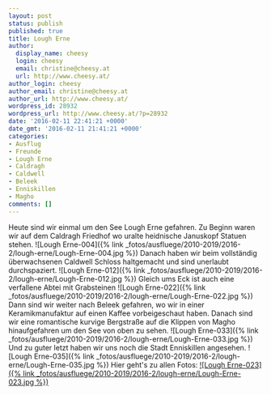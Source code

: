 ```yaml
---
layout: post
status: publish
published: true
title: Lough Erne
author:
  display_name: cheesy
  login: cheesy
  email: christine@cheesy.at
  url: http://www.cheesy.at/
author_login: cheesy
author_email: christine@cheesy.at
author_url: http://www.cheesy.at/
wordpress_id: 28932
wordpress_url: http://www.cheesy.at/?p=28932
date: '2016-02-11 22:41:21 +0000'
date_gmt: '2016-02-11 21:41:21 +0000'
categories:
- Ausflug
- Freunde
- Lough Erne
- Caldragh
- Caldwell
- Beleek
- Enniskillen
- Magho
comments: []
---
```

Heute sind wir einmal um den See Lough Erne gefahren. Zu Beginn waren wir auf dem Caldragh Friedhof wo uralte heidnische Januskopf Statuen stehen.
![Lough Erne-004]({% link _fotos/ausfluege/2010-2019/2016-2/lough-erne/Lough-Erne-004.jpg %})
Danach haben wir beim vollständig überwachsenen Caldwell Schloss haltgemacht und sind unerlaubt durchspaziert.
![Lough Erne-012]({% link _fotos/ausfluege/2010-2019/2016-2/lough-erne/Lough-Erne-012.jpg %})
Gleich ums Eck ist auch eine verfallene Abtei mit Grabsteinen
![Lough Erne-022]({% link _fotos/ausfluege/2010-2019/2016-2/lough-erne/Lough-Erne-022.jpg %})
Dann sind wir weiter nach Beleek gefahren, wo wir in einer Keramikmanufaktur auf einen Kaffee vorbeigeschaut haben. Danach sind wir eine romantische kurvige Bergstraße auf die Klippen von Magho hinaufgefahren um den See von oben zu sehen.
![Lough Erne-033]({% link _fotos/ausfluege/2010-2019/2016-2/lough-erne/Lough-Erne-033.jpg %})
Und zu guter letzt haben wir uns noch die Stadt Enniskillen angesehen.
![Lough Erne-035]({% link _fotos/ausfluege/2010-2019/2016-2/lough-erne/Lough-Erne-035.jpg %})
Hier geht's zu allen Fotos:
[![Lough Erne-023]({% link _fotos/ausfluege/2010-2019/2016-2/lough-erne/Lough-Erne-023.jpg %})](http://www.cheesy.at/fotos/ausfluege/lough-erne/)
